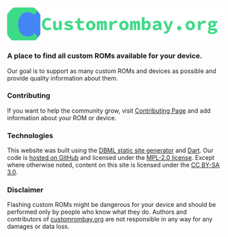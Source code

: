 <p align="center">
  <img src="static/banner.webp" />
</p>

### A place to find all custom ROMs available for your device.
Our goal is to support as many custom ROMs and devices as possible and provide quality information about them.

### Contributing
If you want to help the community grow, visit [Contributing Page](https://customrombay.org/contributing) and add information about your ROM or device.

### Technologies
This website was built using the [DBML static site generator](https://github.com/PiotrZPL/dbml) and [Dart](https://dart.dev/). Our code is [hosted on GitHub](https://github.com/Customrombay/customrombay.org) and licensed under the [MPL-2.0 license](https://www.mozilla.org/en-US/MPL/2.0/). Except where otherwise noted, content on this site is licensed under the [CC BY-SA 3.0](https://creativecommons.org/licenses/by-sa/3.0/).

### Disclaimer
Flashing custom ROMs might be dangerous for your device and should be performed only by people who know what they do. Authors and contributors of [customrombay.org](https://customrombay.org/) are not responsible in any way for any damages or data loss.